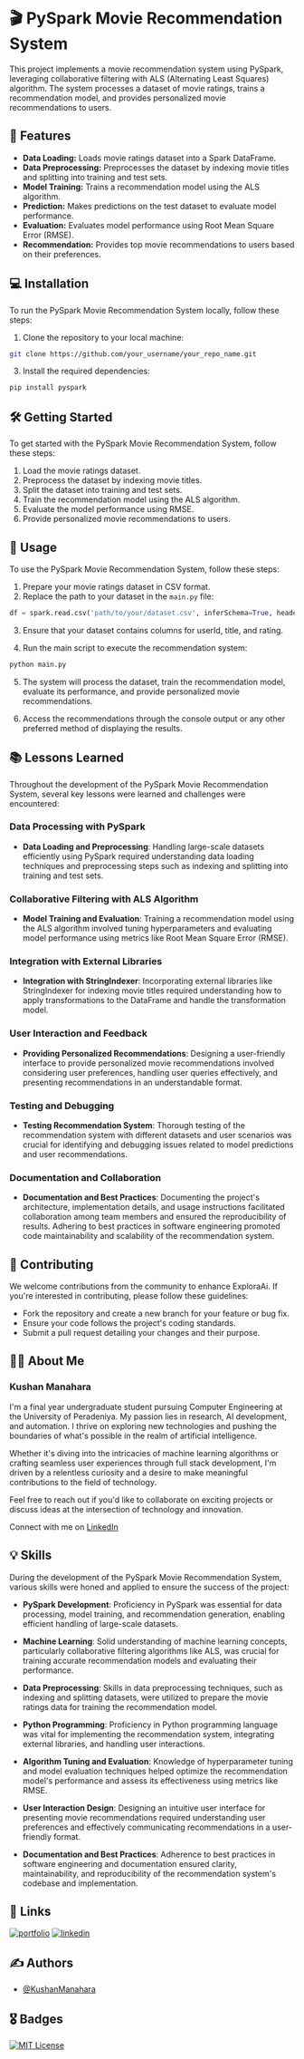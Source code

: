 
# 🎬 PySpark Movie Recommendation System

This project implements a movie recommendation system using PySpark, leveraging collaborative filtering with ALS (Alternating Least Squares) algorithm. The system processes a dataset of movie ratings, trains a recommendation model, and provides personalized movie recommendations to users.

## 🚀 Features

- **Data Loading:** Loads movie ratings dataset into a Spark DataFrame.
- **Data Preprocessing:** Preprocesses the dataset by indexing movie titles and splitting into training and test sets.
- **Model Training:** Trains a recommendation model using the ALS algorithm.
- **Prediction:** Makes predictions on the test dataset to evaluate model performance.
- **Evaluation:** Evaluates model performance using Root Mean Square Error (RMSE).
- **Recommendation:** Provides top movie recommendations to users based on their preferences.

## 💻 Installation

To run the PySpark Movie Recommendation System locally, follow these steps:

1. Clone the repository to your local machine:

```bash
git clone https://github.com/your_username/your_repo_name.git
```


3. Install the required dependencies:

```bash
pip install pyspark
```


## 🛠️ Getting Started

To get started with the PySpark Movie Recommendation System, follow these steps:

1. Load the movie ratings dataset.
2. Preprocess the dataset by indexing movie titles.
3. Split the dataset into training and test sets.
4. Train the recommendation model using the ALS algorithm.
5. Evaluate the model performance using RMSE.
6. Provide personalized movie recommendations to users.

## 🚀 Usage

To use the PySpark Movie Recommendation System, follow these steps:

1. Prepare your movie ratings dataset in CSV format.
2. Replace the path to your dataset in the `main.py` file:


```python
df = spark.read.csv('path/to/your/dataset.csv', inferSchema=True, header=True)
```

3. Ensure that your dataset contains columns for userId, title, and rating.

4. Run the main script to execute the recommendation system:

```bash
python main.py
```

5. The system will process the dataset, train the recommendation model, evaluate its performance, and provide personalized movie recommendations.

6. Access the recommendations through the console output or any other preferred method of displaying the results.



## 📚 Lessons Learned

Throughout the development of the PySpark Movie Recommendation System, several key lessons were learned and challenges were encountered:

### Data Processing with PySpark

- **Data Loading and Preprocessing**: Handling large-scale datasets efficiently using PySpark required understanding data loading techniques and preprocessing steps such as indexing and splitting into training and test sets.

### Collaborative Filtering with ALS Algorithm

- **Model Training and Evaluation**: Training a recommendation model using the ALS algorithm involved tuning hyperparameters and evaluating model performance using metrics like Root Mean Square Error (RMSE).

### Integration with External Libraries

- **Integration with StringIndexer**: Incorporating external libraries like StringIndexer for indexing movie titles required understanding how to apply transformations to the DataFrame and handle the transformation model.

### User Interaction and Feedback

- **Providing Personalized Recommendations**: Designing a user-friendly interface to provide personalized movie recommendations involved considering user preferences, handling user queries effectively, and presenting recommendations in an understandable format.

### Testing and Debugging

- **Testing Recommendation System**: Thorough testing of the recommendation system with different datasets and user scenarios was crucial for identifying and debugging issues related to model predictions and user recommendations.

### Documentation and Collaboration

- **Documentation and Best Practices**: Documenting the project's architecture, implementation details, and usage instructions facilitated collaboration among team members and ensured the reproducibility of results. Adhering to best practices in software engineering promoted code maintainability and scalability of the recommendation system.

## 🤝 Contributing

We welcome contributions from the community to enhance ExploraAi. If you're interested in contributing, please follow these guidelines:

- Fork the repository and create a new branch for your feature or bug fix.
- Ensure your code follows the project's coding standards.
- Submit a pull request detailing your changes and their purpose.

## 🧑‍💼 About Me
### Kushan Manahara

I'm a final year undergraduate student pursuing Computer Engineering at the University of Peradeniya. My passion lies in research, AI development, and automation. I thrive on exploring new technologies and pushing the boundaries of what's possible in the realm of artificial intelligence.

Whether it's diving into the intricacies of machine learning algorithms or crafting seamless user experiences through full stack development, I'm driven by a relentless curiosity and a desire to make meaningful contributions to the field of technology.

Feel free to reach out if you'd like to collaborate on exciting projects or discuss ideas at the intersection of technology and innovation.

Connect with me on [LinkedIn]([Your_LinkedIn_Profile_URL](https://www.linkedin.com/in/kushan-manahara/))

## 💡 Skills

During the development of the PySpark Movie Recommendation System, various skills were honed and applied to ensure the success of the project:

- **PySpark Development**: Proficiency in PySpark was essential for data processing, model training, and recommendation generation, enabling efficient handling of large-scale datasets.
  
- **Machine Learning**: Solid understanding of machine learning concepts, particularly collaborative filtering algorithms like ALS, was crucial for training accurate recommendation models and evaluating their performance.

- **Data Preprocessing**: Skills in data preprocessing techniques, such as indexing and splitting datasets, were utilized to prepare the movie ratings data for training the recommendation model.

- **Python Programming**: Proficiency in Python programming language was vital for implementing the recommendation system, integrating external libraries, and handling user interactions.

- **Algorithm Tuning and Evaluation**: Knowledge of hyperparameter tuning and model evaluation techniques helped optimize the recommendation model's performance and assess its effectiveness using metrics like RMSE.

- **User Interaction Design**: Designing an intuitive user interface for presenting movie recommendations required understanding user preferences and effectively communicating recommendations in a user-friendly format.

- **Documentation and Best Practices**: Adherence to best practices in software engineering and documentation ensured clarity, maintainability, and reproducibility of the recommendation system's codebase and implementation.

## 🔗 Links
[![portfolio](https://img.shields.io/badge/my_portfolio-000?style=for-the-badge&logo=ko-fi&logoColor=white)](https://kushan-portfollio.vercel.app/)
[![linkedin](https://img.shields.io/badge/linkedin-0A66C2?style=for-the-badge&logo=linkedin&logoColor=white)](https://www.linkedin.com/in/kushan-manahara/)

## ✍️ Authors
- [@KushanManahara](https://github.com/KushanManahara/)
## 🎖️ Badges
[![MIT License](https://img.shields.io/badge/License-MIT-green.svg)](https://choosealicense.com/licenses/mit/)
